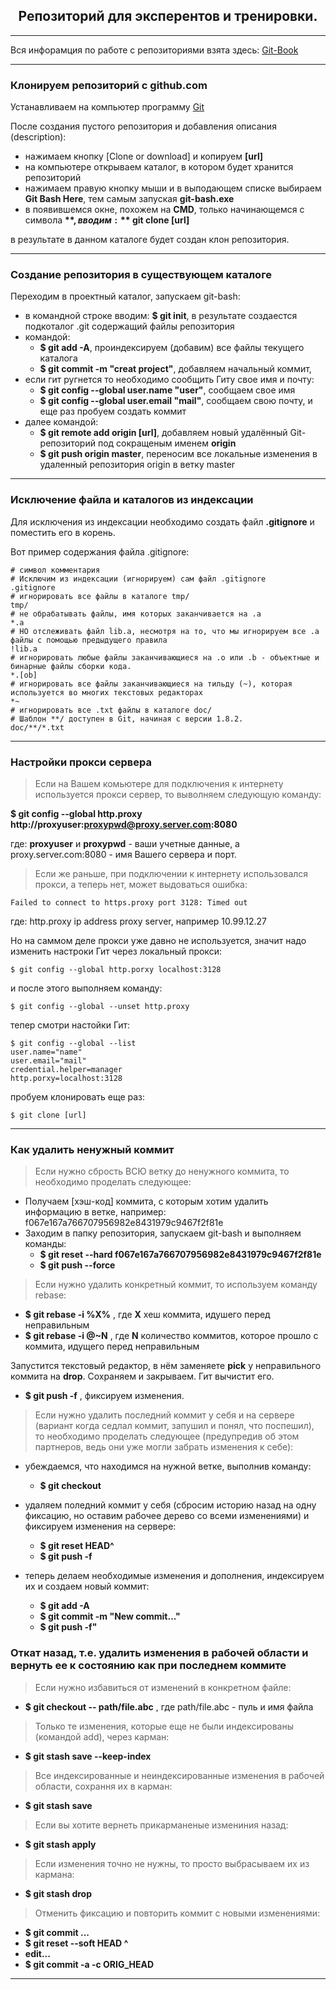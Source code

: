<h2 align="center">Репозиторий для эксперентов и тренировки.</h2>

***

Вся инфорамция по работе с репозиториями взята здесь: [Git-Book](https://git-scm.com/book/ru/v1)

***
### Клонируем репозиторий с github.com

Устанавливаем на компьютер программу [Git](https://git-scm.com/downloads)

После создания пустого репозитория и добавления описания (description):

- нажимаем кнопку [Clone or download] и копируем **[url]**
- на компьютере открываем каталог, в котором будет хранится репозиторий
- нажимаем правую кнопку мыши и в выподающем списке выбираем **Git Bash Here**, тем самым запуская **git-bash.exe**
- в появившемся окне, похожем на **CMD**, только начинающемся с символа **$**, вводим: **$ git clone [url]**

в результате в данном каталоге будет создан клон репозитория.

***
### Создание репозитория в существующем каталоге

Переходим в проектный каталог, запускаем git-bash:

- в командной строке вводим: **$ git init**, в результате создаестся подкоталог .git содержащий файлы репозитория
- командой:
  - **$ git add -A**, проиндексируем (добавим) все файлы текущего каталога
  - **$ git commit -m "creat project"**, добавляем начальный коммит,
- eсли гит ругнется то необходимо сообщить Гиту свое имя и почту:
  - **$ git config --global user.name "user"**, сообщаем свое имя
  - **$ git config --global user.email "mail"**, сообщаем свою почту, и еще раз пробуем создать коммит
- далее командой:
  - **$ git remote add origin [url]**, добавляем новый удалённый Git-репозиторий под сокращеным именем **origin**
  - **$ git push origin master**, переносим все локальные изменения в удаленный репозитория origin в ветку master

***
### Исключение файла и каталогов из индексации

Для исключения из индексации необходимо создать файл **.gitignore** и поместить его в корень.

Вот пример содержания файла .gitignore:

    # символ комментария
    # Исключим из индексации (игнорируем) сам файл .gitignore
    .gitignore
    # игнорировать все файлы в каталоге tmp/
    tmp/
    # не обрабатывать файлы, имя которых заканчивается на .a
    *.a
    # НО отслеживать файл lib.a, несмотря на то, что мы игнорируем все .a файлы с помощью предыдущего правила
    !lib.a
    # игнорировать любые файлы заканчивающиеся на .o или .b - объектные и бинарные файлы сборки кода.
    *.[ob]
    # игнорировать все файлы заканчивающиеся на тильду (~), которая используется во многих текстовых редакторах
    *~
    # игнорировать все .txt файлы в каталоге doc/ 
    # Шаблон **/ доступен в Git, начиная с версии 1.8.2.
    doc/**/*.txt

***
### Настройки прокси сервера

> Если на Вашем комьютере для подключения к интернету используется прокси сервер, то выволняем следующую команду:

**$ git config --global http.proxy http://proxyuser:proxypwd@proxy.server.com:8080**

где: **proxyuser** и **proxypwd** - ваши учетные данные, а proxy.server.com:8080 - имя Вашего сервера и порт.

> Если же раньше, при подключении к интернету использовался прокси, а теперь нет, может выдоваться ошибка:

    Failed to connect to https.proxy port 3128: Timed out

где: http.proxy ip address proxy server, например 10.99.12.27

Но на саммом деле прокси уже давно не используется, значит надо изменить настроки Гит через локальный прокси:

    $ git config --global http.porxy localhost:3128

и после этого выполняем команду:

    $ git config --global --unset http.proxy

тепер смотри настойки Гит:

    $ git config --global --list
    user.name="name"
    user.email="mail"
    credential.helper=manager
    http.porxy=localhost:3128

пробуем клонировать еще раз:

    $ git clone [url]

***
### Как удалить ненужный коммит

> Если нужно сбрость ВСЮ ветку до ненужного коммита, то необходимо проделать следующее:

- Получаем [хэш-код] коммита, с которым хотим удалить информацию в ветке, например: f067e167a766707956982e8431979c9467f2f81e
- Заходим в папку репозитория, запускаем git-bash и выполняем команды:
  - **$ git reset --hard f067e167a766707956982e8431979c9467f2f81e**
  - **$ git push --force**

> Если нужно удалить конкретный коммит, то используем команду rebase:

- **$ git rebase -i %X%** , гдe **X** хеш коммита, идушего перед неправильным
- **$ git rebase -i @~N** , где **N** количество коммитов, которое прошло с коммита, идущего перед неправильным

Запустится текстовый редактор, в нём заменяете **pick** у неправильного коммита на **drop**. Сохраняем и закрываем. Гит вычистит его.

- **$ git push -f** , фиксируем изменения.

> Если нужно удалить последний коммит у себя и на сервере (вариант когда седлал коммит, запушил и понял, что поспешил), то необходимо проделать следующее (предупредив об этом партнеров, ведь они уже могли забрать изменения к себе):

- убеждаемся, что находимся на нужной ветке, выполнив команду:
  - **$ git checkout**
- удаляем поледний коммит у себя (сбросим историю назад на одну фиксацию, но оставим рабочее дерево со всеми изменениями) и фиксируем изменения на сервере:
  - **$ git reset HEAD^**
  - **$ git push -f**
  
- теперь делаем необходимые изменения и дополнения, индексируем их и создаем новый коммит:
  - **$ git add -A**
  - **$ git commit -m "New commit..."**
  - **$ git push -f"**
  
### Откат назад, т.е. удалить изменения в рабочей области и вернуть ее к состоянию как при последнем коммите

> Если нужно избавиться от изменений в конкретном файле:

- **$ git checkout -- path/file.abc** , где path/file.abc - пуль и имя файла

> Только те изменения, которые еще не были индексированы (командой add), через карман:

- **$ git stash save --keep-index**

> Все индексированные и неиндексированные изменения в рабочей области, сохрання их в карман:

- **$ git stash save**

> Если вы хотите вернеть прикарманеные измениния назад:

- **$ git stash apply**

> Если изменения точно не нужны, то просто выбрасываем их из кармана:

- **$ git stash drop**

> Отменить фиксацию и повторить коммит с новыми изменениями:

- **$ git commit ...**
- **$ git reset --soft HEAD ^**
- **edit...**
- **$ git commit -a -c ORIG_HEAD**

***

